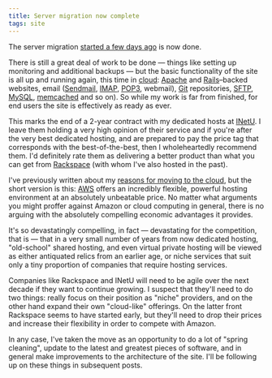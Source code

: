 ```yaml
---
title: Server migration now complete
tags: site
---
```


The server migration [started a few days ago](/blog/server-migration-now-underway) is now done.

There is still a great deal of work to be done — things like setting up monitoring and additional backups — but the basic functionality of the site is all up and running again, this time in [cloud](/wiki/cloud): [Apache](/wiki/Apache) and [Rails](/wiki/Rails)–backed websites, email ([Sendmail](/wiki/Sendmail), [IMAP](/wiki/IMAP), [POP3](/wiki/POP3), webmail), [Git](/wiki/Git) repositories, [SFTP](/wiki/SFTP), [MySQL](/wiki/MySQL), [memcached](/wiki/memcached) and so on). So while my work is far from finished, for end users the site is effectively as ready as ever.

This marks the end of a 2-year contract with my dedicated hosts at [INetU](/wiki/INetU). I leave them holding a very high opinion of their service and if you're after the very best dedicated hosting, and are prepared to pay the price tag that corresponds with the best-of-the-best, then I wholeheartedly recommend them. I'd definitely rate them as delivering a better product than what you can get from [Rackspace](/wiki/Rackspace) (with whom I've also hosted in the past).

I've previously written about my [reasons for moving to the cloud](/blog/moving-to-the-cloud), but the short version is this: [AWS](/wiki/AWS) offers an incredibly flexible, powerful hosting environment at an absolutely unbeatable price. No matter what arguments you might proffer against Amazon or cloud computing in general, there is no arguing with the absolutely compelling economic advantages it provides.

It's so devastatingly compelling, in fact — devastating for the competition, that is — that in a very small number of years from now dedicated hosting, "old-school" shared hosting, and even virtual private hosting will be viewed as either antiquated relics from an earlier age, or niche services that suit only a tiny proportion of companies that require hosting services.

Companies like Rackspace and INetU will need to be agile over the next decade if they want to continue growing. I suspect that they'll need to do two things: really focus on their position as "niche" providers, and on the other hand expand their own "cloud-like" offerings. On the latter front Rackspace seems to have started early, but they'll need to drop their prices and increase their flexibility in order to compete with Amazon.

In any case, I've taken the move as an opportunity to do a lot of "spring cleaning", update to the latest and greatest pieces of software, and in general make improvements to the architecture of the site. I'll be following up on these things in subsequent posts.
